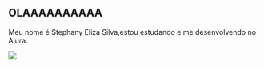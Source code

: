 ## OLAAAAAAAAAA
Meu nome é Stephany Eliza Silva,estou estudando e me desenvolvendo no Alura.

![](https://media1.tenor.com/m/IldeD3Awk8MAAAAC/bratz-girls-dp.gif)
